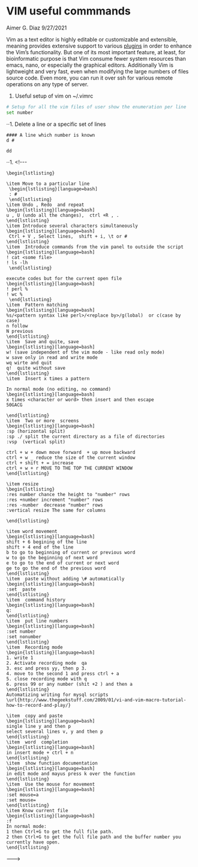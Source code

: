 VIM useful commmands
================
Aimer G. Diaz
9/27/2021

Vim as a text editor is highly editable or customizable and extensible,
meaning provides extensive support to various
[plugins](https://linuxhint.com/vim-vundle-tutorial/) in order to
enhance the Vim’s functionality. But one of its most important feature,
at least, for bioinformatic purpose is that Vim consume fewer system
resources than emacs, nano, or especially the graphical editors.
Additionally Vim is lightweight and very fast, even when modifying the
large numbers of files source code. Even more, you can run it over ssh
for various remote operations on any type of server.

1.  Useful setup of vim on \~/.vimrc

``` bash
# Setup for all the vim files of user show the enumeration per line
set number 
```

⋅⋅1. Delete a line or a specific set of lines

    #### A line which number is known 
    d #  

    dd 

⋅⋅1. <!---
```{=latex}
\begin{lstlisting}

\item Move to a particular line
 \begin{lstlisting}[language=bash]
 : # 
 \end{lstlisting}
\item Undo , Redo  and repeat 
\begin{lstlisting}[language=bash]
u , U (undo all the changes),  ctrl +R , . 
\end{lstlisting}
\item Introduce several characters simultaneously 
\begin{lstlisting}[language=bash]
 Ctrl + V , Select lines,  shift + i, \t or # 
\end{lstlisting}
\item  Introduce commands from the vim panel to outside the script  
\begin{lstlisting}[language=bash]
! cat <some file> 
! ls -lh 
 \end{lstlisting}

execute codes but for the current open file  
\begin{lstlisting}[language=bash]
! perl %
! wc %
 \end{lstlisting}
\item  Pattern matching 
\begin{lstlisting}[language=bash]
%s/<pattern syntax like perl>/<replace by>/g(lobal)  or c(case by case) 
n follow
N previous 
\end{lstlisting}
\item  Save and quite, save
\begin{lstlisting}[language=bash]
w! (save independent of the vim mode - like read only mode) 
w save only in read and write mode
wq wirte and quit 
q!  quite without save 
\end{lstlisting}
\item  Insert x times a pattern 

In normal mode (no editing, no command) 
\begin{lstlisting}[language=bash]
x times <character or word> then insert and then escape 
50GACG

\end{lstlisting}
\item  Two or more  screens
\begin{lstlisting}[language=bash]
:sp (horizontal split) 
:sp ./ split the current directory as a file of directories
:vsp  (vertical split)

ctrl + w + down move forward  + up move backward
ctrl + w _ reduce the size of the current window
ctrl + shift + = increase
ctrl + w + r MOVE TO THE TOP THE CURRENT WINDOW
\end{lstlisting}

\item resize 
\begin{lstlisting}
:res number chance the height to "number" rows
:res +number increment "number" rows
:res -number  decrease "number" rows
:vertical resize The same for columns

\end{lstlisting}

\item word movement
\begin{lstlisting}[language=bash]
shift + 6 begining of the line
shift + 4 end of the line
b to go to beginning of current or previous word
w to go the beginning of next word
e to go to the end of current or next word
ge to go the end of the previous word
\end{lstlisting}
\item  paste without adding \# automatically
\begin{lstlisting}[language=bash]
:set  paste
\end{lstlisting}
\item  command history
\begin{lstlisting}[language=bash]
q:
\end{lstlisting}
\item  put line numbers
\begin{lstlisting}[language=bash]
:set number
:set nonumber
\end{lstlisting}
\item  Recording mode
\begin{lstlisting}[language=bash]
1. write 1
2. Activate recording mode  qa
3. esc and press yy, then p 3.
4. move to the second 1 and press ctrl + a
5. close recording mode with q
6. press 99 or any number (shit +2 ) and then a
\end{lstlisting}
Automatizing writing for mysql scripts \url{http://www.thegeekstuff.com/2009/01/vi-and-vim-macro-tutorial-how-to-record-and-play/}

\item  copy and paste
\begin{lstlisting}[language=bash]
single line y and then p
select several lines v, y and then p
\end{lstlisting}
\item  word  completion
\begin{lstlisting}[language=bash]
in insert mode + ctrl + n
\end{lstlisting}
\item  show function documentation
\begin{lstlisting}[language=bash]
in edit mode and mayus press k over the function
\end{lstlisting}
\item  Use the mouse for movement
\begin{lstlisting}[language=bash]
:set mouse=a
:set mouse=
\end{lstlisting}
\item Know current file
\begin{lstlisting}[language=bash]
:f
In normal mode: 
1 then Ctrl+G to get the full file path. 
2 then Ctrl+G to get the full file path and the buffer number you currently have open.
\end{lstlisting}
```
--->
